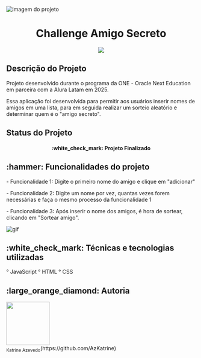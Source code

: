 ![imagem do projeto](https://github.com/user-attachments/assets/f5696a16-ad13-4acb-b7de-99c7fdd5d4dd)
<h1 align="center"> Challenge Amigo Secreto </h1>

<p align="center">
  <img loading="lazy" src="https://img.shields.io/badge/logo-javascript-blue?logo=javascript"/>
</p>
<h2>Descrição do Projeto</h2>
Projeto desenvolvido durante o programa da ONE - Oracle Next Education em parceira com a Alura Latam em 2025.

Essa aplicação foi desenvolvida para permitir aos usuários inserir nomes de amigos em uma lista, para em seguida realizar um sorteio aleatório
e determinar quem é o "amigo secreto".

<h2>Status do Projeto</h2>
<h4 align="center"> 
    :white_check_mark:  Projeto Finalizado
</h4>
<h2>:hammer: Funcionalidades do projeto</h2>
<p>- Funcionalidade 1: Digite o primeiro nome do amigo e clique em "adicionar"</p>
<p>- Funcionalidade 2: Digite um nome por vez, quantas vezes forem necessárias e faça o mesmo processo da funcionalidade 1</p>
<p>- Funcionalidade 3: Após inserir o nome dos amigos, é hora de sortear, clicando em "Sortear amigo".</p>

![gif](https://github.com/user-attachments/assets/17e2c4e4-f75b-4705-884d-5e4dbbe32ba1)

<h2>:white_check_mark: Técnicas e tecnologias utilizadas</h2>
° JavaScript
° HTML
° CSS
<h2>:large_orange_diamond: Autoria</h2>
<p><img loading="lazy" src="https://github.com/user-attachments/assets/5ac76e73-dd44-433c-8fbf-de929a9068e5" width=115><br><sub>Katrine Azevedo</sub>(https://github.com/AzKatrine)</p>
